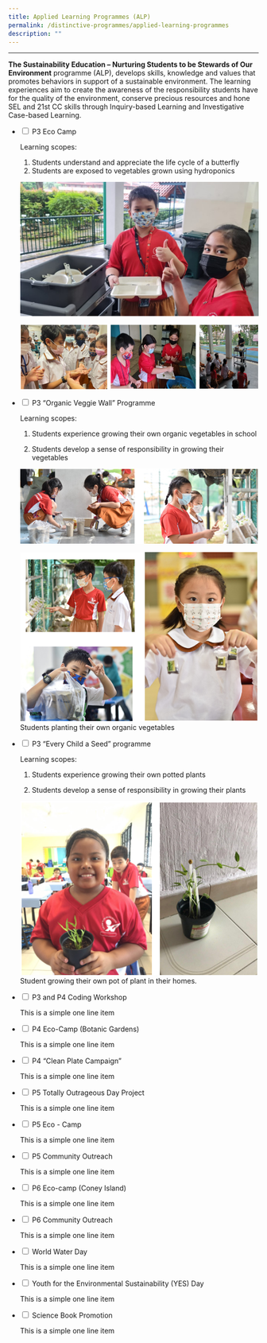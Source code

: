 ```yaml
---
title: Applied Learning Programmes (ALP)
permalink: /distinctive-programmes/applied-learning-programmes
description: ""
---
```



---
**The Sustainability Education – Nurturing Students to be Stewards of Our Environment** programme (ALP), develops skills, knowledge and values that promotes behaviors in support of a sustainable environment. The learning experiences aim to create the awareness of the responsibility students have for the quality of the environment, conserve precious resources and hone SEL and 21st CC skills through Inquiry-based Learning and Investigative Case-based Learning.

<ul class="jekyllcodex_accordion">
  <li>
    <input type="checkbox" id="accordion1">
    <label for="accordion1">P3 Eco Camp</label>
    <div>
      <p>Learning scopes:</p>
<ol>
<li>Students understand and appreciate the life cycle of a butterfly</li>
<li>Students are exposed to vegetables grown using hydroponics</li>
</ol>
<p><img src="/images/eco_camp1.jpg" alt=""></p>
<p><img src="/images/eco_camp2.png" alt=""></p>
    </div>
	</li>
	<li>
    <input type="checkbox" id="accordion2">
    <label for="accordion2">P3 “Organic Veggie Wall” Programme</label>
    <div>
      <p>Learning scopes:</p>
<ol>
<li><p>Students experience growing their own organic vegetables in school</p>
</li>
<li><p>Students develop a sense of responsibility in growing their vegetables</p>
</li>
</ol>
<p><img src="/images/organic_veggie1.png" alt=""></p>
<p><img src="/images/organic_veggie2.png" alt="">
Students planting their own organic vegetables</p>
    </div>
	</li>
	<li>
    <input type="checkbox" id="accordion3">
    <label for="accordion3">P3 “Every Child a Seed” programme</label>
    <div>
      <p>Learning scopes:</p>
<ol>
<li><p>Students experience growing their own potted plants</p>
</li>
<li><p>Students develop a sense of responsibility in growing their plants</p>
</li>
</ol>
<p><img src="/images/every%20child%20a%20seed.png" alt="">
Student growing their own pot of plant in their homes.</p>
    </div>
	</li>
	<li>
    <input type="checkbox" id="accordion4">
    <label for="accordion4">P3 and P4 Coding Workshop</label>
    <div>
      <p>This is a simple one line item</p>
    </div>
	</li>
	<li>
    <input type="checkbox" id="accordion5">
    <label for="accordion5">P4 Eco-Camp (Botanic Gardens)</label>
    <div>
      <p>This is a simple one line item</p>
    </div>
	</li>
	<li>
    <input type="checkbox" id="accordion6">
    <label for="accordion6">P4 “Clean Plate Campaign”</label>
    <div>
      <p>This is a simple one line item</p>
    </div>
	</li>
	<li>
    <input type="checkbox" id="accordion7">
    <label for="accordion7">P5 Totally Outrageous Day Project</label>
    <div>
      <p>This is a simple one line item</p>
    </div>
	</li>
	<li>
    <input type="checkbox" id="accordion1">
    <label for="accordion1">P5 Eco - Camp</label>
    <div>
      <p>This is a simple one line item</p>
    </div>
	</li>
	<li>
    <input type="checkbox" id="accordion2">
    <label for="accordion2">P5 Community Outreach</label>
    <div>
      <p>This is a simple one line item</p>
    </div>
	</li>
	<li>
    <input type="checkbox" id="accordion3">
    <label for="accordion3">P6 Eco-camp (Coney Island)</label>
    <div>
      <p>This is a simple one line item</p>
    </div>
	</li>
	<li>
    <input type="checkbox" id="accordion4">
    <label for="accordion4">P6 Community Outreach</label>
    <div>
      <p>This is a simple one line item</p>
    </div>
	</li>
	<li>
    <input type="checkbox" id="accordion5">
    <label for="accordion5">World Water Day</label>
    <div>
      <p>This is a simple one line item</p>
    </div>
	</li>
	<li>
    <input type="checkbox" id="accordion6">
    <label for="accordion6">Youth for the Environmental Sustainability (YES) Day</label>
    <div>
      <p>This is a simple one line item</p>
    </div>
	</li>
	<li>
    <input type="checkbox" id="accordion7">
    <label for="accordion7">Science Book Promotion</label>
    <div>
      <p>This is a simple one line item</p>
    </div>
	</li>
</ul>